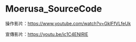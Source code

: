 # Moerusa_SourceCode

操作影片：https://www.youtube.com/watch?v=GklFfVLfeUk

宣傳影片：https://youtu.be/ic1C4ENIRlE
